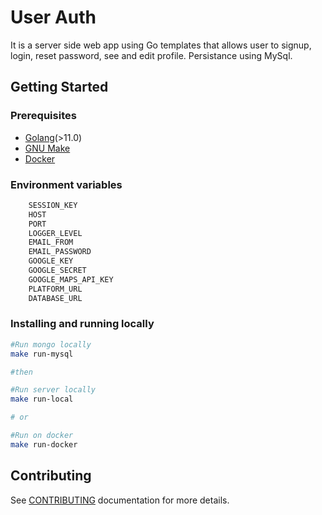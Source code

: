 # User Auth

It is a server side web app using Go templates that allows user to signup, login, reset password, see and edit profile.
Persistance using MySql.

## Getting Started

### Prerequisites

- [Golang](http://golang.org/)(>11.0)
- [GNU Make](https://www.gnu.org/software/make/)
- [Docker](http://docker.com)

### Environment variables

```bash
	SESSION_KEY
	HOST
	PORT
	LOGGER_LEVEL
	EMAIL_FROM
	EMAIL_PASSWORD
	GOOGLE_KEY
	GOOGLE_SECRET
	GOOGLE_MAPS_API_KEY
	PLATFORM_URL
	DATABASE_URL
```

### Installing and running locally

```bash
#Run mongo locally
make run-mysql

#then 

#Run server locally 
make run-local

# or

#Run on docker
make run-docker
```

## Contributing

See [CONTRIBUTING](CONTRIBUTING.md) documentation for more details.

